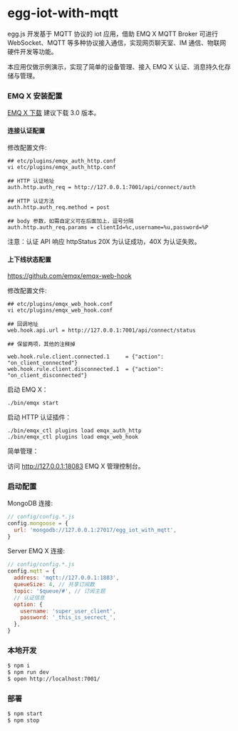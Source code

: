# egg-iot-with-mqtt

egg.js 开发基于 MQTT 协议的 iot 应用，借助 EMQ X MQTT Broker 可进行 WebSocket、MQTT 等多种协议接入通信，实现网页聊天室、IM 通信、物联网硬件开发等功能。

本应用仅做示例演示，实现了简单的设备管理、接入 EMQ X 认证、消息持久化存储与管理。

### EMQ X 安装配置

[EMQ X 下载](http://emqtt.com/downloads) 建议下载 3.0 版本。

#### 连接认证配置

修改配置文件:

```
## etc/plugins/emqx_auth_http.conf
vi etc/plugins/emqx_auth_http.conf
```

```
## HTTP 认证地址
auth.http.auth_req = http://127.0.0.1:7001/api/connect/auth

## HTTP 认证方法
auth.http.auth_req.method = post

## body 参数，如需自定义可在后面加上，逗号分隔
auth.http.auth_req.params = clientId=%c,username=%u,password=%P

```

注意：认证 API 响应 httpStatus 20X 为认证成功，40X 为认证失败。


#### 上下线状态配置


https://github.com/emqx/emqx-web-hook

修改配置文件:

```
## etc/plugins/emqx_web_hook.conf
vi etc/plugins/emqx_web_hook.conf
```

```
## 回调地址
web.hook.api.url = http://127.0.0.1:7001/api/connect/status

## 保留两项，其他的注释掉

web.hook.rule.client.connected.1     = {"action": "on_client_connected"}
web.hook.rule.client.disconnected.1  = {"action": "on_client_disconnected"}

```



启动 EMQ X：
```
./bin/emqx start
```

启动 HTTP 认证插件：
```
./bin/emqx_ctl plugins load emqx_auth_http
./bin/emqx_ctl plugins load emqx_web_hook
```

简单管理：

访问 http://127.0.0.1:18083 EMQ X 管理控制台。


### 启动配置

MongoDB 连接:
```js
// config/config.*.js
config.mongoose = {
  url: 'mongodb://127.0.0.1:27017/egg_iot_with_mqtt',
}
```

Server EMQ X 连接:
```js
// config/config.*.js
config.mqtt = {
  address: 'mqtt://127.0.0.1:1883',
  queueSize: 4, // 共享订阅数
  topic: '$queue/#', // 订阅主题
  // 认证信息
  option: {
    username: 'super_user_client',
    password: '_this_is_secrect_',
  },
}
```



### 本地开发

```bash
$ npm i
$ npm run dev
$ open http://localhost:7001/
```

### 部署

```bash
$ npm start
$ npm stop
```
